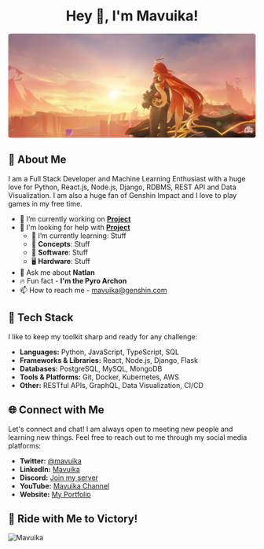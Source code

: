 <!-- This is a comment -->
<!-- # Hey 👋, I'm Mavuika! -->

<h1 style="text-align:center;">Hey 👋, I'm Mavuika!</h1>

![Mavuika](./mavuika.png)

## 💫 About Me

I am a Full Stack Developer and Machine Learning Enthusiast with a huge love for Python, React.js, Node.js, Django, RDBMS, REST API and Data Visualization. I am also a huge fan of Genshin Impact and I love to play games in my free time.

- 🔭 I’m currently working on **[Project](https://...)**
- 🤝 I'm looking for help with **[Project](https://...)**
  - 🌱 I’m currently learning: Stuff
  - 📙 **Concepts**: Stuff
  - 👾 **Software**: Stuff
  - 🖥 **Hardware**: Stuff
- 💬 Ask me about **Natlan**
- 🔥 Fun fact - **I'm the Pyro Archon**
- 📫 How to reach me - [mavuika@genshin.com](mailto:mavuika@genshin.com)

## 🚀 Tech Stack
I like to keep my toolkit sharp and ready for any challenge:
- **Languages:** Python, JavaScript, TypeScript, SQL
- **Frameworks & Libraries:** React, Node.js, Django, Flask
- **Databases:** PostgreSQL, MySQL, MongoDB
- **Tools & Platforms:** Git, Docker, Kubernetes, AWS
- **Other:** RESTful APIs, GraphQL, Data Visualization, CI/CD

## 🌐 Connect with Me

Let's connect and chat! I am always open to meeting new people and learning new things. Feel free to reach out to me through my social media platforms:
- **Twitter:** [@mavuika](https://twitter.com/mavuika)
- **LinkedIn:** [Mavuika](https://www.linkedin.com/in/mavuika)
- **Discord:** [Join my server](https://discord.gg/mavuika)
- **YouTube:** [Mavuika Channel](https://www.youtube.com/mavuika)
- **Website:** [My Portfolio](https://yourwebsite.com)

## 🚀 Ride with Me to Victory!

![Mavuika](./mavuika_2.jpg)